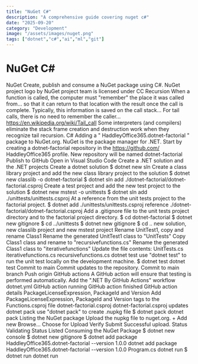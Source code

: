 ```yaml
---
title: "NuGet C#"
description: "A comprehensive guide covering nuget c#"
date: "2025-09-20"
category: "Development"
image: "/assets/images/nuget.png"
tags: ["dotnet","c#","ai","ml","git"]
---
```


# NuGet C#

NuGet Create, publish and consume a NuGet package using C#. NuGet project logo by NuGet project team is licensed under CC Recursion When a function is called, the computer must "remember" the place it was called from... so that it can return to that location with the result once the call is complete. Typically, this information is saved on the call stack... For tail calls, there is no need to remember the caller... https://en.wikipedia.org/wiki/Tail_call Some interpreters (and compilers) eliminate the stack frame creation and destruction work when they recognize tail recursion. C# Adding a " HaddleyOffice365.dotnet-factorial " package to NuGet.org. NuGet is the package manager for .NET. Start by creating a dotnet-factorial repository in the https://github.com/ HaddleyOffice365 profile. New repository will be named dotnet-factorial Publish to GitHub Open in Visual Studio Code Create a .NET solution and the .NET projects Create a dotnet solution $ dotnet new sln Create a class library project and add the new class library project to the solution $ dotnet new classlib -o dotnet-factorial $ dotnet sln add ./dotnet-factorial/dotnet-factorial.csproj Create a test project and add the new test project to the solution $ dotnet new mstest -o unittests $ dotnet sln add ./unittests/unittests.csproj At a reference from the unit tests project to the factorial project. $ dotnet add ./unittests/unittests.csproj reference ./dotnet-factorial/dotnet-factorial.csproj Add a .gitignore file to the unit tests project directory and to the factorial project directory. $ cd dotnet-factorial $ dotnet new gitignore $ cd ../unittests $ dotnet new gitignore $ cd .. new solution, new classlib project and new mstest project Rename UnitTest1, copy and rename Class1 Rename the generated UnitTest1 class to "UnitTests" Copy Class1 class and rename to "recursivefunctions.cs" Rename the generated Class1 class to "iterativefunctions" Update the file contents: UnitTests.cs iterativefunctions.cs recursivefunctions.cs dotnet test use "dotnet test" to run the unit test locally on the development machine. $ dotnet test dotnet test Commit to main Commit updates to the repository. Commit to main branch Push origin GitHub actions A GitHub action will ensure that testing is performed automatically. Add the ".NET By GitHub Actions" workflow dotnet.yml GitHub action running GitHub action finished GitHub action details PackageLicenseExpression, PackageId and Version Add PackageLicenseExpression, PackageId and Version tags to the Functions.csproj file dotnet-factorial.csproj dotnet-factorial.csproj updates dotnet pack use "dotnet pack" to create .nupkg file $ dotnet pack dotnet pack Listing the NuGet package Upload the nupkg file to nuget.org. + Add new Browse... Choose for Upload Verify Submit Successful upload. Status Validating Status Listed Consuming the NuGet Package $ dotnet new console $ dotnet new gitignore $ dotnet add package HaddleyOffice365.dotnet-factorial --version 1.0.0 dotnet add package HaddleyOffice365.dotnet-factorial --version 1.0.0 Program.cs dotnet run $ dotnet run dotnet run
